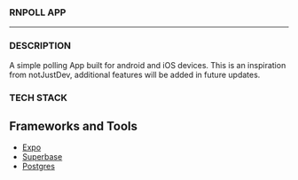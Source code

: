 ### RNPOLL APP
___

### DESCRIPTION
A simple polling App built for android and iOS devices. This is an inspiration from notJustDev,
additional features will be added in future updates.

### TECH STACK

## Frameworks and Tools
* [Expo](https://expo.dev)
* [Superbase](https://supabase.com)
* [Postgres](https://www.postgresql.org)



